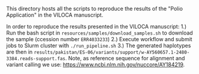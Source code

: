 This directory hosts all the scripts to reproduce the results of the "Polio Application" in the VILOCA manuscript.

In order to reproduce the results presented in the VILOCA manuscript:
1.) Run the bash script in `resources/samples/download_samples.sh` to download the sample (ccession number `ERR4033233`)
2.) Execute workflow and submit jobs to Slurm cluster with `./run_pipeline.sh`
3.) The generated haplotypes are then in `results/pakistan/ES-06/variants/support/w-AY560657.1-2480-3384.reads-support.fas`. Note, as reference sequence for alignment and variant calling we use: https://www.ncbi.nlm.nih.gov/nuccore/AY184219.
